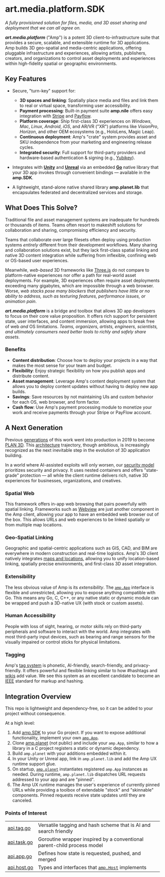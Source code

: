 # art.media.platform.SDK
_A fully provisioned solution for files, media, and 3D asset sharing and deployment that we can all agree on._

**_art.media.platform_** ("Amp") is a potent 3D client-to-infrastructure suite that provides a secure, scalable, and extensible runtime for 3D applications. Amp builds 3D geo-spatial and media-centric applications, offering pluggable infrastructure and experiences, allowing artists, publishers, creators, and organizations to control asset deployments and experiences within high-fidelity spatial or geographic environments.

## Key Features

- Secure, "turn-key" support for:
  - __3D spaces and linking__: Spatially place media and files and link them to real or virtual space, transforming user accessibility.
  - __Payment processing__: Built-in payment suite **amp.nile** offers easy integration with [Stripe](https://stripe.com/) and [Payflow](https://developer.paypal.com/api/nvp-soap/payflow/payflow-gateway/).
  - __Platform coverage__: Ship first-class 3D experiences on _Windows_, _Mac_, _Linux_, _Android_, _iOS_, and AR/VR ("XR") platforms like _VisionPro_, _Horizon_, and other OEM ecosystems (e.g., HoloLens, Magic Leap).
  - __Continuous deployment__: Amp's "crate" system provides asset and SKU independence from your marketing and engineering release cycles.
  - __Integrated security__: Full support for third-party providers and hardware-based authentication & signing (e.g., [Yubikey](https://yubico.com)).

- Integrates with **[Unity](https://unity.com)** and **[Unreal](https://unrealengine.com)** via an embedded **[Go](https://golang.org)** native library that your 3D app invokes through convenient bindings — available in the **amp.SDK**.

- A lightweight, stand-alone native shared library **amp.planet.lib** that encapsulates federated and decentralized services and storage.

## What Does This Solve?

Traditional file and asset management systems are inadequate for hundreds or thousands of items. Teams often resort to makeshift solutions for collaboration and sharing, compromising efficiency and security.

Teams that collaborate over large filesets often deploy using production systems _entirely_ different from their development workflows. Many sharing and collaboration solutions exist, but they lack first-class spatial linking and native 3D content integration while suffering from inflexible, confining web or OS-based user experiences.

Meanwhile, _web-based_ 3D frameworks like [Three.js](https://threejs.org/) do not compare to platform-native experiences nor offer a path for real-world asset deployments. For example, 3D experiences often require asset deployments exceeding many gigabytes, which are impossible through a web browser. Worse, _web stacks pose many blockers that publishers have little or no ability to address, such as texturing features, performance issues, or animation pain_.

***art.media.platform*** is a bridge and toolbox that allows 3D app developers to focus on their core value proposition. It offers rich support for persistent state, user interfaces, and content immersion, allowing apps to break free of web _and_ OS limitations. _Teams, organizers, artists, engineers, scientists, and ultimately consumers need better tools to richly and safely share assets_.

### Benefits
  - __Content distribution__: Choose how to deploy your projects in a way that makes the most sense for your team and budget.
  - __Flexibility__: Enjoy strategic flexibility on how you publish apps and distribute content.
  - __Asset management__: Leverage Amp's content deployment system that allows you to deploy content updates without having to deploy new app builds.
  - __Savings__: Save resources by not maintaining UIs and custom behavior for each OS, web browser, and form factor.
  - __Cash flow__: Use Amp's payment processing module to monetize your work and receive payments through your Stripe or PayFlow account.

## A Next Generation

Previous [generations](https://github.com/plan-systems/plan-go/tags) of this work went into production in 2019 to become [PLAN 3D](https://plan-systems.org/plan-technology-components/). This [architecture](https://github.com/plan-systems/design-docs) trajectory, though ambitious, is increasingly recognized as the next inevitable step in the evolution of 3D application building.

In a world where AI-assisted exploits will only worsen, our [security model](https://github.com/plan-systems/design-docs/blob/master/PLAN-Proof-of-Correctness.md) prioritizes security and privacy. It uses nested containers and offers "state-grade" protection — all while the client runtime delivers rich, native 3D experiences for businesses, organizations, and creatives.

### Spatial Web

This framework offers in-app web browsing that pairs powerfully with spatial linking. Frameworks such as [Webview](https://developer.vuplex.com/webview/overview) are just another component in the Amp client, allowing your app to have an embedded web browser out of the box. This allows URLs and web experiences to be linked spatially or from multiple map locations.

### Geo-Spatial Linking

Geographic and spatial-centric applications such as GIS, CAD, and BIM are everywhere in modern construction and real-time logistics. Amp's 3D client natively integrates [maps and locations](https://infinity-code.com/assets/online-maps), allowing you to unify location-based linking, spatially precise environments, and first-class 3D asset integration.

### Extensibility

The less obvious value of Amp is its _extensibility_. The [`amp.App`](https://github.com/art-media-platform/amp.SDK/blob/main/amp/api.app.go) interface is flexible and unrestricted, allowing you to expose anything compatible with Go. This means any Go, C, C++, or any native static or dynamic module can be wrapped and push a 3D-native UX (with stock or custom assets).

### Human Accessibility

People with loss of sight, hearing, or motor skills rely on third-party peripherals and software to interact with the world. Amp integrates with most third-party input devices, such as bearing and range sensors for the visually impaired or control sticks for physical limitations.

### Tagging

Amp's [tag system](https://github.com/art-media-platform/amp.SDK/blob/main/stdlib/tag/gold/welcome-to-tags.out.txt) is phonetic, AI-friendly, search-friendly, and privacy-friendly. It offers powerful and flexible linking similar to how #hashtags and [wikis](https://www.wikipedia.org/) add value. We see this system as an excellent candidate to become an [IEEE](https://www.ieee.org/) standard for markup and hashing.

## Integration Overview

This repo is lightweight and dependency-free, so it can be added to your project without consequence.

At a high level:

1. Add [amp.SDK](https://github.com/art-media-platform/amp.SDK) to your Go project. If you want to expose additional functionality, implement your own [`amp.App`](https://github.com/art-media-platform/amp.SDK/blob/main/amp/api.app.go).
2. Clone [amp.planet](https://github.com/art-media-platform/amp.planet) (not public) and include your `amp.App`, similar to how a library in a C project registers a static or dynamic dependency.
3. Build `amp.planet` with your additions embedded within it.
4. In your Unity or Unreal app, link in `amp.planet.lib` and add the Amp UX runtime support glue.
5. On startup, [`amp.planet`](https://github.com/art-media-platform/amp.SDK/blob/main/amp/api.host.go) instantiates registered `amp.App` instances as needed. During runtime, `amp.planet.lib` dispatches URL requests addressed to your app and are "pinned".
6. The Amp UX runtime manages the user's experience of currently pinned URLs while providing a toolbox of extendable "stock" and "skinnable" components. Pinned requests receive state updates until they are canceled.

### Points of Interest

|                                                                                                |                                                                                                                             |
| ---------------------------------------------------------------------------------------------- | --------------------------------------------------------------------------------------------------------------------------- |
| [api.tag.go](https://github.com/art-media-platform/amp.SDK/blob/main/stdlib/tag/api.tag.go)    | Versatile tagging and hash scheme that is AI and search friendly                                                            |
| [api.task.go](https://github.com/art-media-platform/amp.SDK/blob/main/stdlib/task/api.task.go) | Goroutine wrapper inspired by a conventional parent-child process model                                                     |
| [api.app.go](https://github.com/art-media-platform/amp.SDK/blob/main/amp/api.app.go)           | Defines how state is requested, pushed, and merged                                                                          |
| [api.host.go](https://github.com/art-media-platform/amp.SDK/blob/main/amp/api.host.go)         | Types and interfaces that [`amp.Host`](https://github.com/art-media-platform/amp.SDK/blob/main/amp/api.host.go) implements  |
